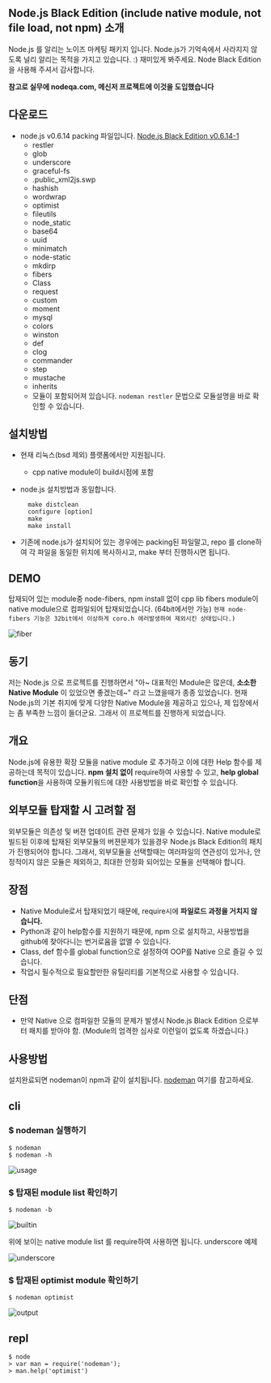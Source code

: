 Node.js Black Edition (include native module, not file load, not npm) 소개
------------------------

  Node.js 를 알리는 노이즈 마케팅 패키지 입니다. Node.js가 기억속에서 사라지지 않도록 널리 알리는 목적을 가지고 있습니다. :) 재미있게 봐주세요. Node Black Edition을 사용해 주셔서 감사합니다.
  
  **참고로 실무에 nodeqa.com, 메신저 프로젝트에 이것을 도입했습니다**

다운로드
----

- node.js v0.6.14 packing 파일입니다. [Node.js Black Edition v0.6.14-1](http://nodeqa.com/out/node_black_edition-v0.6.14-1.tar.gz)
  - restler
  - glob
  - underscore
  - graceful-fs
  - .public_xml2js.swp
  - hashish
  - wordwrap
  - optimist
  - fileutils
  - node_static
  - base64
  - uuid
  - minimatch
  - node-static
  - mkdirp
  - fibers
  - Class
  - request
  - custom
  - moment
  - mysql
  - colors
  - winston
  - def
  - clog
  - commander
  - step
  - mustache
  - inherits
  - 모듈이 포함되어져 있습니다. `nodeman restler` 문법으로 모듈설명을 바로 확인할 수 있습니다.


설치방법
-----------
* 현재 리눅스(bsd 제외) 플랫폼에서만 지원됩니다.
  * cpp native module이 build시점에 포함
* node.js 설치방법과 동일합니다.

        make distclean
        configure [option]
        make
        make install

* 기존에 node.js가 설치되어 있는 경우에는 packing된 파일말고, repo 를 clone하여 각 파일을 동일한 위치에 복사하시고, make 부터 진행하시면 됩니다.


DEMO
-----

  탑재되어 있는 module중 node-fibers, npm install 없이 cpp lib fibers module이 native module으로 컴파일되어 탑재되었습니다. (64bit에서만 가능) `현재 node-fibers 기능은 32bit에서 이상하게 coro.h 에러발생하여 제외시킨 상태입니다.)`

![fiber](https://github.com/nanha/nanha.github.com/raw/master/images/node_fibers.png)



동기
-------

  저는 Node.js 으로 프로젝트를 진행하면서 "아~ 대표적인 Module은 많은데, __소소한 Native Module__ 이 있었으면 좋겠는데~" 라고 느꼈을때가 종종 있었습니다. 현재 Node.js의 기본 취지에 맞게 다양한 Native Module을 제공하고 있으나, 제 입장에서는 좀 부족한 느낌이 들더군요. 그래서 이 프로젝트를 진행하게 되었습니다. 


개요
-------

  Node.js에 유용한 확장 모듈을 native module 로 추가하고 이에 대한 Help 함수를 제공하는데 목적이 있습니다. **npm 설치 없이** require하여 사용할 수 있고, **help global function**을 사용하여 모듈키워드에 대한 사용방법을 바로 확인할 수 있습니다.



외부모듈 탑재할 시 고려할 점
-------------------------------

  외부모듈은 의존성 및 버젼 업데이트 관련 문제가 있을 수 있습니다. Native module로 빌드된 이후에 탑재된 외부모듈의 버젼문제가 있을경우 Node.js Black Edition의 패치가 진행되어야 합니다. 그래서, 외부모듈을 선택할때는 여러파일의 연관성이 있거나, 안정적이지 않은 모듈은 제외하고, 최대한 안정화 되어있는 모듈을 선택해야 합니다.


장점
-----

- Native Module로서 탑재되었기 때문에, require시에 **파일로드 과정을 거치지 않습니다.**
- Python과 같이 help함수를 지원하기 때문에, npm 으로 설치하고, 사용방법을 github에 찾아다니는 번거로움을 없앨 수 있습니다.
- Class, def 함수를 global function으로 설정하여 OOP를 Native 으로 즐길 수 있습니다.
- 작업시 필수적으로 필요할만한 유틸리티를 기본적으로 사용할 수 있습니다.


단점
-----


- 만약 Native 으로 컴파일한 모듈의 문제가 발생시 Node.js Black Edition 으로부터 패치를 받아야 함. (Module의 엄격한 심사로 이런일이 없도록 하겠습니다.)







사용방법
----------

설치완료되면 nodeman이 npm과 같이 설치됩니다. [nodeman](https://github.com/nanha/nodeman) 여기를 참고하세요.

## cli

### $ nodeman 실행하기

    $ nodeman
    $ nodeman -h

![usage](https://github.com/nanha/nodeman/raw/master/images/nodeman_usage.png)

### $ 탑재된 module list 확인하기

    $ nodeman -b

![builtin](https://github.com/nanha/nodeman/raw/master/images/nodeman_builtin_list.png)

위에 보이는 native module list 를 require하여 사용하면 됩니다. underscore 예제

![underscore](https://github.com/nanha/nanha.github.com/raw/master/images/nodeb_underscore.png)


### $ 탑재된 optimist module 확인하기

    $ nodeman optimist

![output](https://photos-1.dropbox.com/btj/4faa6d69/wrJ7qPsDFgAg78-vcNjiIR_GcUqX9rJvkD8n7y2Q7ks/ScreenShot003.jpg?size=1280x960)


## repl

    $ node
    > var man = require('nodeman');
    > man.help('optimist')


